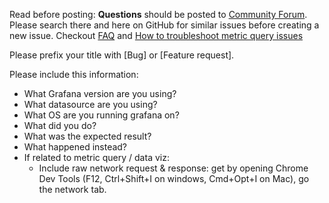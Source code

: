 Read before posting: 
**Questions** should be posted to [Community Forum](https://community.grafana.com). Please search there and here on GitHub for similar issues before creating a new issue. Checkout [FAQ](https://community.grafana.com/c/howto/faq) and [How to troubleshoot metric query issues](https://community.grafana.com/t/how-to-troubleshoot-metric-query-issues/50)

Please prefix your title with [Bug] or [Feature request]. 

Please include this information:
- What Grafana version are you using?
- What datasource are you using?
- What OS are you running grafana on?
- What did you do?
- What was the expected result?
- What happened instead?
- If related to metric query / data viz:
  - Include raw network request & response: get by opening Chrome Dev Tools (F12, Ctrl+Shift+I on windows, Cmd+Opt+I on Mac), go the network tab.
 
